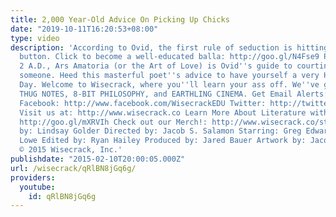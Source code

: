 ```yaml
---
title: 2,000 Year-Old Advice On Picking Up Chicks
date: "2019-10-11T16:20:53+08:00"
type: video
description: 'According to Ovid, the first rule of seduction is hitting the SUBSCRIBE
  button. Click to become a well-educated balla: http://goo.gl/N4Fse9 Published in
  2 A.D., Ars Amatoria (or the Art of Love) is Ovid''s guide to courting that special
  someone. Heed this masterful poet''s advice to have yourself a very Happy Valentine''s
  Day. Welcome to Wisecrack, where you''ll learn your ass off. We''ve got shows including
  THUG NOTES, 8-BIT PHILOSOPHY, and EARTHLING CINEMA. Get Email Alerts: http://eepurl.com/bcSRD9
  Facebook: http://www.facebook.com/WisecrackEDU Twitter: http://twitter.com/wisecrack
  Visit us at: http://www.wisecrack.co Learn More About Literature with THUG NOTES:
  http://goo.gl/mXRVIh Check out our Merch!: http://www.wisecrack.co/store -- Written
  by: Lindsay Golder Directed by: Jacob S. Salamon Starring: Greg Edwards, Nathan
  Lowe Edited by: Ryan Hailey Produced by: Jared Bauer Artwork by: Jacob S. Salamon
  © 2015 Wisecrack, Inc.'
publishdate: "2015-02-10T20:00:05.000Z"
url: /wisecrack/qRlBN8jGq6g/
providers:
  youtube:
    id: qRlBN8jGq6g
---
```

